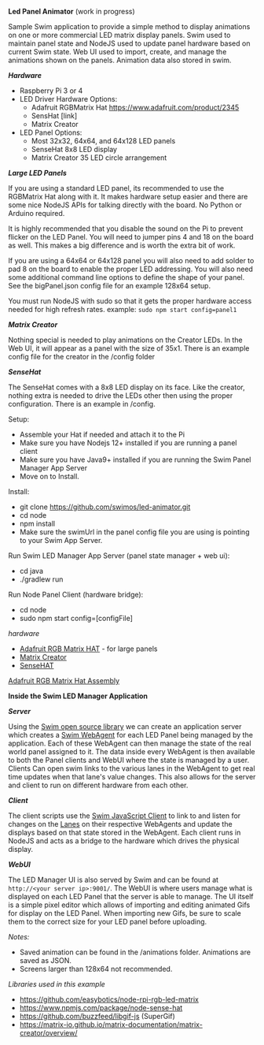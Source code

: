 **Led Panel Animator**
(work in progress)

Sample Swim application to provide a simple method to display animations on one or more commercial LED matrix display panels. Swim used to maintain panel state and NodeJS used to update panel hardware based on current Swim state. Web UI used to import, create, and manage the animations shown on the panels. Animation data also stored in swim.

***Hardware***
* Raspberry Pi 3 or 4
* LED Driver Hardware Options:
    * Adafruit RGBMatrix Hat https://www.adafruit.com/product/2345
    * SensHat [link]
    * Matrix Creator
* LED Panel Options:
    * Most 32x32, 64x64, and 64x128 LED panels
    * SenseHat 8x8 LED display
    * Matrix Creator 35 LED circle arrangement


***Large LED Panels***

If you are using a standard LED panel, its recommended to use the RGBMatrix Hat along with it. It makes hardware setup easier and there are some nice NodeJS APIs for talking directly with the board. No Python or Arduino required.

It is highly recommended that you disable the sound on the Pi to prevent flicker on the LED Panel. You will need to jumper pins 4 and 18 on the board as well. This makes a big difference and is worth the extra bit of work.

If you are using a 64x64 or 64x128 panel you will also need to add solder to pad 8 on the board to enable the proper LED addressing. You will also need some additional command line options to define the shape of your panel. See the bigPanel.json config file for an example 128x64 setup.

You must run NodeJS with sudo so that it gets the proper hardware access needed for high refresh rates. example: `sudo npm start config=panel1`

***Matrix Creator***

Nothing special is needed to play animations on the Creator LEDs. In the Web UI, it will appear as a panel with the size of 35x1. There is an example config file for the creator in the /config folder

***SenseHat***

The SenseHat comes with a 8x8 LED display on its face. Like the creator, nothing extra is needed to drive the LEDs other then using the proper configuration. There is an example in /config.

Setup:
* Assemble your Hat if needed and attach it to the Pi
* Make sure you have Nodejs 12+ installed if you are running a panel client
* Make sure you have Java9+ installed if you are running the Swim Panel Manager App Server
* Move on to Install.


Install:
* git clone https://github.com/swimos/led-animator.git
* cd node
* npm install
* Make sure the swimUrl in the panel config file you are using is pointing to your Swim App Server.

Run Swim LED Manager App Server (panel state manager + web ui):
* cd java
* ./gradlew run

Run Node Panel Client (hardware bridge):
* cd node
* sudo npm start config=[configFile]



*hardware*
* [Adafruit RGB Matrix HAT](https://www.adafruit.com/product/2345) - for large panels
* [Matrix Creator](https://www.matrix.one/products/creator)
* [SenseHAT](https://www.adafruit.com/product/2738)


[Adafruit RGB Matrix Hat Assembly](https://learn.adafruit.com/adafruit-rgb-matrix-plus-real-time-clock-hat-for-raspberry-pi/assembly)


**Inside the Swim LED Manager Application**

***Server***

Using the [Swim open source library](https://www.swimos.org/) we can create an application server which creates a [Swim WebAgent](https://www.swimos.org/concepts/agents/) for each LED Panel being managed by the application. Each of these WebAgent can then manage the state of the real world panel assigned to it. The data inside every WebAgent is then available to both the Panel clients and WebUI where the state is managed by a user. Clients Can open swim links to the various lanes in the WebAgent to get real time updates when that lane's value changes. This also allows for the server and client to run on different hardware from each other.

***Client***

The client scripts use the [Swim JavaScript Client](https://github.com/swimos/swim/tree/master/swim-system-js/swim-mesh-js/%40swim/client) to link to and listen for changes on the [Lanes](https://www.swimos.org/concepts/lanes/) on their respective WebAgents and update the displays based on that state stored in the WebAgent. Each client runs in NodeJS and acts as a bridge to the hardware which drives the physical display. 

***WebUI***

The LED Manager UI is also served by Swim and can be found at `http://<your server ip>:9001/`. The WebUI is where users manage what is displayed on each LED Panel that the server is able to manage. The UI itself is a simple pixel editor which allows of importing and editing animated Gifs for display on the LED Panel. When importing new Gifs, be sure to scale them to the correct size for your LED panel before uploading.



*Notes:*
* Saved animation can be found in the /animations folder. Animations are saved as JSON.
* Screens larger than 128x64 not recommended.

*Libraries used in this example*
* https://github.com/easybotics/node-rpi-rgb-led-matrix
* https://www.npmjs.com/package/node-sense-hat
* https://github.com/buzzfeed/libgif-js (SuperGif)
* https://matrix-io.github.io/matrix-documentation/matrix-creator/overview/

